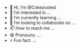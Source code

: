 - 👋 Hi, I’m @Cokezooted
- 👀 I’m interested in ...
- 🌱 I’m currently learning ...
- 💞️ I’m looking to collaborate on ...
- 📫 How to reach me ...
- 😄 Pronouns: ...
- ⚡ Fun fact: ...

<!---
Cokezooted/Cokezooted is a ✨ special ✨ repository because its `README.md` (this file) appears on your GitHub profile.
You can click the Preview link to take a look at your changes.
--->
